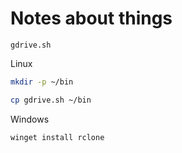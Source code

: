 # Notes about things

`gdrive.sh`

Linux

```sh
mkdir -p ~/bin

cp gdrive.sh ~/bin
```

Windows

```ps
winget install rclone
```
